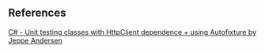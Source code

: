 ## References
[C# - Unit testing classes with HttpClient dependence + using Autofixture by Jeppe Andersen](https://www.nocture.dk/2013/05/21/csharp-unit-testing-classes-with-httpclient-dependence-using-autofixture/)
